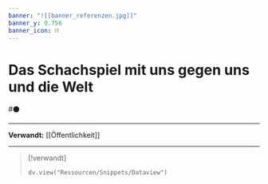 ```yaml
---
banner: "![[banner_referenzen.jpg]]"
banner_y: 0.756
banner_icon: ⛓️
---
```


# Das Schachspiel mit uns gegen uns und die Welt

#⚫

---

**Verwandt:** [[Öffentlichkeit]]

---

> [!verwandt]
> ```dataviewjs
> dv.view("Ressourcen/Snippets/Dataview")
> ```